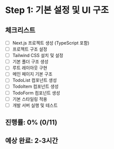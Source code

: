 # Step 1: 기본 설정 및 UI 구조

## 체크리스트

- [ ] Next.js 프로젝트 생성 (TypeScript 포함)
- [ ] 프로젝트 구조 설정
- [ ] Tailwind CSS 설치 및 설정
- [ ] 기본 폴더 구조 생성
- [ ] 루트 레이아웃 구현
- [ ] 메인 페이지 기본 구조
- [ ] TodoList 컴포넌트 생성
- [ ] TodoItem 컴포넌트 생성
- [ ] TodoForm 컴포넌트 생성
- [ ] 기본 스타일링 적용
- [ ] 개발 서버 실행 및 테스트

## 진행률: 0% (0/11)
## 예상 완료: 2-3시간